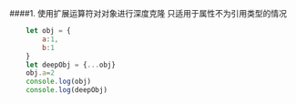 ####1. 使用扩展运算符对对象进行深度克隆 只适用于属性不为引用类型的情况
```javascript
    let obj = {
        a:1,
        b:1
    }
    let deepObj = {...obj}
    obj.a=2
    console.log(obj)
    console.log(deepObj)
```